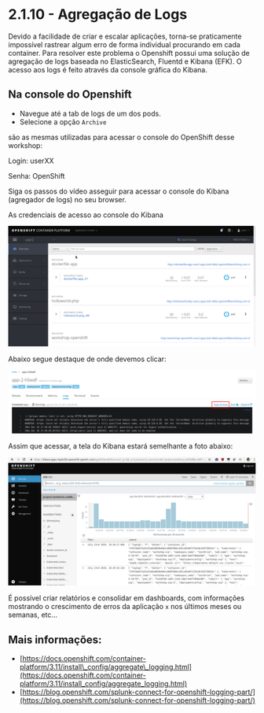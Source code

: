 # 2.1.10 - Agregação de Logs

Devido a facilidade de criar e escalar aplicações, torna-se praticamente impossível rastrear algum erro de forma individual procurando em cada container. Para resolver este problema o Openshift possui uma solução de agregação de logs baseada no ElasticSearch, Fluentd e Kibana \(EFK\). O acesso aos logs é feito através da console gráfica do Kibana.

## Na console do Openshift

* Navegue até a tab de logs de um dos pods.
* Selecione a opção `Archive`

são as mesmas utilizadas para acessar o console do OpenShift desse workshop: 

Login: userXX

Senha: OpenShift 

Siga os passos do vídeo asseguir para acessar o console do Kibana (agregador de logs) no seu browser.

As credenciais de acesso ao console do Kibana 

![](../../.gitbook/assets/kibana.gif)

Abaixo segue destaque de onde devemos clicar:

![](../../.gitbook/assets/selection_089-1.png)

Assim que acessar, a tela do Kibana estará semelhante a foto abaixo:

![](../../.gitbook/assets/log-aggregation.png)

É possível criar relatórios e consolidar em dashboards, com informações mostrando o crescimento de erros da aplicação `x` nos últimos meses ou semanas, etc...

## Mais informações:

* [https://docs.openshift.com/container-platform/3.11/install\_config/aggregate\_logging.html](https://docs.openshift.com/container-platform/3.11/install_config/aggregate_logging.html)
* [https://blog.openshift.com/splunk-connect-for-openshift-logging-part/](https://blog.openshift.com/splunk-connect-for-openshift-logging-part/)
